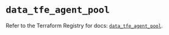 # `data_tfe_agent_pool`

Refer to the Terraform Registry for docs: [`data_tfe_agent_pool`](https://registry.terraform.io/providers/hashicorp/tfe/0.51.0/docs/data-sources/agent_pool).
